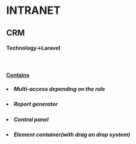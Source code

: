 <h1>INTRANET</H1>
<h2>CRM</h2> 
<h4>Technology->Laravel</h4>
<br>
<h4><u>Contains</u></h4>
<h5><li>Multi-access depending on the role</li></h5>
<h5><li>Report generator</li></h5>
<h5><li>Control panel</li></h5>    
<h5><li>Element container(with drag an drop system)</li></h5>   
